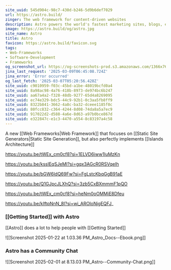 ```yaml
---
site_uuid: 545d904c-98c7-430d-b246-5d9b6def7029
url: https://astro.build/
zinger: The web framework for content-driven websites
description: Astro powers the world's fastest marketing sites, blogs, e-commerce websites, and more.
image: https://astro.build/og/astro.jpg
site_name: Astro
title: Astro
favicon: https://astro.build/favicon.svg
tags:
- Web-Frameworks
- Software-Development
- Frameworks
og_screenshot_url: https://og-screenshots-prod.s3.amazonaws.com/1366x768/80/false/0ea1e02c7fe5afc1e858ef9f4cb74623c2beac1690f6b9bd60d46b5188b23009.jpeg
jina_last_request: '2025-03-09T06:45:08.724Z'
jina_error: 'Error occurred'
og_last_fetch: '2025-03-07T05:20:56.428Z'
site_uuid: c9010959-f03c-45bd-a1be-48019bcfd0a4
site_uuid: 8a98ac98-4a76-418b-8973-de974bc6b247
site_uuid: aa67a4a2-f328-48db-9277-65d4a8269095
site_uuid: ec74e329-bdc5-44c9-92b1-0c3aa5fb8ff9
site_uuid: 8322b841-3662-4a8c-ba32-dceee1185f0c
site_uuid: 80fcc832-c364-4244-8d08-74da8a5a7ec9
site_uuid: 917022d2-d588-4a6e-8d63-a97b0bce867d
site_uuid: e322847c-e1c3-4470-a554-8c83197a4c58
---
```

A new [[Web Frameworks|Web Framework]] that focuses on [[Static Site Generators|Static Site Generation]], but also perfectly implements [[Islands Architecture]] 

https://youtu.be/tWEx_cm0cf8?si=1ELVD6iww1luMzKn

https://youtu.be/kssIEqSJeMI?si=gqx3AGcR0RSVqeIh

https://youtu.be/bGW6ldQ69Fw?si=FgLstcKbqGgB91aE

https://youtu.be/Q1GJpcJLXhQ?si=3zb5CxBXmmmF1pQO

https://youtu.be/tWEx_cm0cf8?si=heNm0oOMMiE8Dfeu

https://youtu.be/kIftpNnN_8I?si=wi_AROloNjgEQFJ_
### [[Getting Started]] with Astro
[[Astro]] does a lot to help people with [[Getting Started]]

![[Screenshot 2025-01-22 at 1.03.36 PM_Astro_Docs--Ebook.png]]
### Astro has a Community Chat
![[Screenshot 2025-02-01 at 8.13.03 PM_Astro--Community-Chat.png]]
